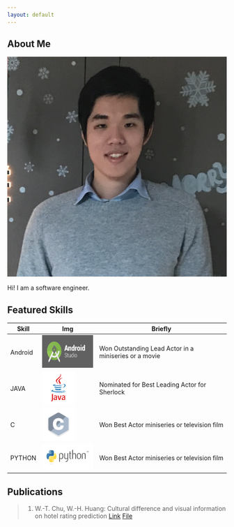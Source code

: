 ```yaml
---
layout: default
---
```


## About Me

<img class="profile-picture" src="OwnSticky.jpeg">

Hi! I am a software engineer.



## Featured Skills

Skill | Img | Briefly
-----|-------|--------
Android | <img src="android-studio-logo.png" style="width:150px;height:75px;"/>  | Won Outstanding Lead Actor in a miniseries or a movie
JAVA | <img src="JAVA.webp" style="width:75px;height:75px;"/> | Nominated for Best Leading Actor for Sherlock
C | <img src="C language.sh.png" style="width:75px;height:75px;"/>| Won Best Actor miniseries or television film
PYTHON | <img src="python-logo.png" style="width:150px;height:60px;"/> | Won Best Actor miniseries or television film

## Publications

> 1. W.-T. Chu, W.-H. Huang: Cultural difference and visual information on hotel rating prediction [Link](https://link.springer.com/article/10.1007/s11280-016-0404-2) [File](https://github.com/henry0726/henry0726.github.io/raw/master/World_Wide_Web_Journal.pdf)
